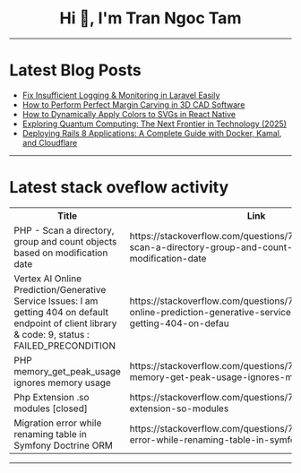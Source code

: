 <h1 align="center">Hi 👋, I'm Tran Ngoc Tam</h1>

---

# Latest Blog Posts 
<!-- BLOG-POST-LIST:START -->
- [Fix Insufficient Logging &amp; Monitoring in Laravel Easily](https://dev.to/pentest_testing_corp/fix-insufficient-logging-monitoring-in-laravel-easily-3lcl)
- [How to Perform Perfect Margin Carving in 3D CAD Software](https://dev.to/julia970/how-to-perform-perfect-margin-carving-in-3d-cad-software-429j)
- [How to Dynamically Apply Colors to SVGs in React Native](https://dev.to/ajmal_hasan/how-to-dynamically-apply-colors-to-svgs-in-react-native-1ha0)
- [Exploring Quantum Computing: The Next Frontier in Technology &lpar;2025&rpar;](https://dev.to/s3cloudhub/exploring-quantum-computing-the-next-frontier-in-technology-2025-gng)
- [Deploying Rails 8 Applications: A Complete Guide with Docker, Kamal, and Cloudflare](https://dev.to/sulmanweb/deploying-rails-8-applications-a-complete-guide-with-docker-kamal-and-cloudflare-3k)
<!-- BLOG-POST-LIST:END -->

---

# Latest stack oveflow activity
<table>
  <tr><th>Title</th><th>Link</th></tr>
  <!-- STACKOVERFLOW:START --><tr><td>PHP - Scan a directory, group and count objects based on modification date</td><td>https://stackoverflow.com/questions/79341513/php-scan-a-directory-group-and-count-objects-based-on-modification-date</td></tr><tr><td>Vertex AI Online Prediction/Generative Service Issues: I am getting 404 on default endpoint of client library &amp; code: 9, status : FAILED_PRECONDITION</td><td>https://stackoverflow.com/questions/79341507/vertex-ai-online-prediction-generative-service-issues-i-am-getting-404-on-defau</td></tr><tr><td>PHP memory_get_peak_usage ignores memory usage</td><td>https://stackoverflow.com/questions/79341172/php-memory-get-peak-usage-ignores-memory-usage</td></tr><tr><td>Php Extension .so modules [closed]</td><td>https://stackoverflow.com/questions/79340860/php-extension-so-modules</td></tr><tr><td>Migration error while renaming table in Symfony Doctrine ORM</td><td>https://stackoverflow.com/questions/79340544/migration-error-while-renaming-table-in-symfony-doctrine-orm</td></tr><!-- STACKOVERFLOW:END -->
</table>

---


